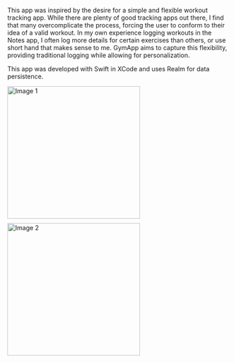 This app was inspired by the desire for a simple and flexible workout tracking app. While there are plenty of good tracking apps out there, I find that many overcomplicate the process, forcing the user to conform to their idea of a valid workout. In my own experience logging workouts in the Notes app, I often log more details for certain exercises than others, or use short hand that makes sense to me. GymApp aims to capture this flexibility, providing traditional logging while allowing for personalization.


This app was developed with Swift in XCode and uses Realm for data persistence.

<div style="display: flex; flex-wrap: wrap; gap: 10px;">
  <img src="https://github.com/user-attachments/assets/be1fce85-09ab-46fa-91bf-4da90adf6064" alt="Image 1" width="300">
  <img src="https://github.com/user-attachments/assets/c0f03aa2-a019-4838-b628-0c2c20973f04" alt="Image 2" width="300">
</div>
